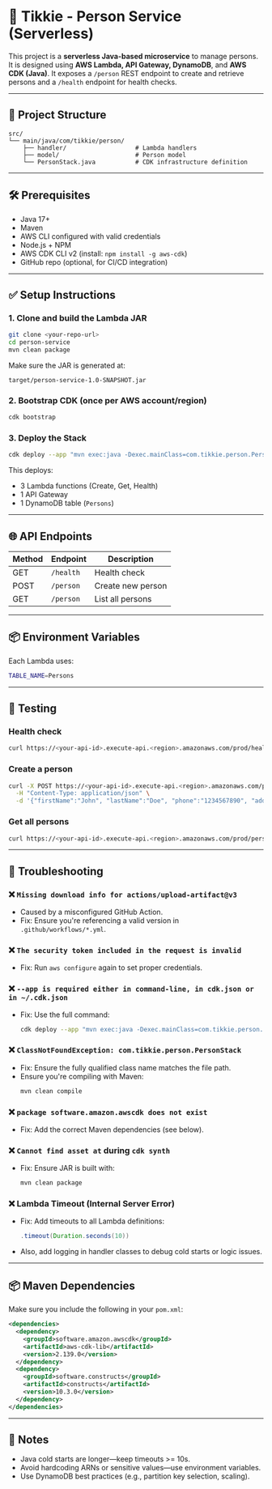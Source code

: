 # 🚀 Tikkie - Person Service (Serverless)

This project is a **serverless Java-based microservice** to manage persons. It is designed using **AWS Lambda, API Gateway, DynamoDB**, and **AWS CDK (Java)**. It exposes a `/person` REST endpoint to create and retrieve persons and a `/health` endpoint for health checks.

---

## 📁 Project Structure

```
src/
└── main/java/com/tikkie/person/
    ├── handler/                   # Lambda handlers
    ├── model/                     # Person model
    └── PersonStack.java           # CDK infrastructure definition
```

---

## 🛠️ Prerequisites

- Java 17+
- Maven
- AWS CLI configured with valid credentials
- Node.js + NPM
- AWS CDK CLI v2 (install: `npm install -g aws-cdk`)
- GitHub repo (optional, for CI/CD integration)

---

## ✅ Setup Instructions

### 1. Clone and build the Lambda JAR

```bash
git clone <your-repo-url>
cd person-service
mvn clean package
```

Make sure the JAR is generated at:
```
target/person-service-1.0-SNAPSHOT.jar
```

### 2. Bootstrap CDK (once per AWS account/region)

```bash
cdk bootstrap
```

### 3. Deploy the Stack

```bash
cdk deploy --app "mvn exec:java -Dexec.mainClass=com.tikkie.person.PersonStack"
```

This deploys:
- 3 Lambda functions (Create, Get, Health)
- 1 API Gateway
- 1 DynamoDB table (`Persons`)

---

## 🌐 API Endpoints

| Method | Endpoint            | Description          |
|--------|---------------------|----------------------|
| GET    | `/health`           | Health check         |
| POST   | `/person`           | Create new person    |
| GET    | `/person`           | List all persons     |

---

## 📦 Environment Variables

Each Lambda uses:

```bash
TABLE_NAME=Persons
```

---

## 🧪 Testing

### Health check

```bash
curl https://<your-api-id>.execute-api.<region>.amazonaws.com/prod/health
```

### Create a person

```bash
curl -X POST https://<your-api-id>.execute-api.<region>.amazonaws.com/prod/person \
  -H "Content-Type: application/json" \
  -d '{"firstName":"John", "lastName":"Doe", "phone":"1234567890", "address":"123 Main St"}'
```

### Get all persons

```bash
curl https://<your-api-id>.execute-api.<region>.amazonaws.com/prod/person
```

---

## 🧰 Troubleshooting

### ❌ `Missing download info for actions/upload-artifact@v3`
- Caused by a misconfigured GitHub Action.
- Fix: Ensure you're referencing a valid version in `.github/workflows/*.yml`.

### ❌ `The security token included in the request is invalid`
- Fix: Run `aws configure` again to set proper credentials.

### ❌ `--app is required either in command-line, in cdk.json or in ~/.cdk.json`
- Fix: Use the full command:
  ```bash
  cdk deploy --app "mvn exec:java -Dexec.mainClass=com.tikkie.person.PersonStack"
  ```

### ❌ `ClassNotFoundException: com.tikkie.person.PersonStack`
- Fix: Ensure the fully qualified class name matches the file path.
- Ensure you're compiling with Maven:
  ```bash
  mvn clean compile
  ```

### ❌ `package software.amazon.awscdk does not exist`
- Fix: Add the correct Maven dependencies (see below).

### ❌ `Cannot find asset at` during `cdk synth`
- Fix: Ensure JAR is built with:
  ```bash
  mvn clean package
  ```

### ❌ Lambda Timeout (Internal Server Error)
- Fix: Add timeouts to all Lambda definitions:
  ```java
  .timeout(Duration.seconds(10))
  ```
- Also, add logging in handler classes to debug cold starts or logic issues.

---

## 📦 Maven Dependencies

Make sure you include the following in your `pom.xml`:

```xml
<dependencies>
  <dependency>
    <groupId>software.amazon.awscdk</groupId>
    <artifactId>aws-cdk-lib</artifactId>
    <version>2.139.0</version>
  </dependency>
  <dependency>
    <groupId>software.constructs</groupId>
    <artifactId>constructs</artifactId>
    <version>10.3.0</version>
  </dependency>
</dependencies>
```

---

## 📌 Notes

- Java cold starts are longer—keep timeouts >= 10s.
- Avoid hardcoding ARNs or sensitive values—use environment variables.
- Use DynamoDB best practices (e.g., partition key selection, scaling).


